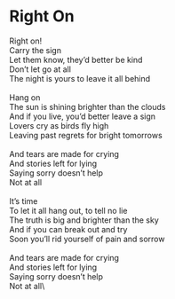 # Right On

Right on!\
Carry the sign\
Let them know, they’d better be kind\
Don’t let go at all\
The night is yours to leave it all behind\
\
Hang on\
The sun is shining brighter than the clouds\
And if you live, you’d better leave a sign\
Lovers cry as birds fly high\
Leaving past regrets for bright tomorrows\
\
And tears are made for crying\
And stories left for lying\
Saying sorry doesn’t help\
Not at all\
\
It’s time\
To let it all hang out, to tell no lie\
The truth is big and brighter than the sky\
And if you can break out and try\
Soon you’ll rid yourself of pain and sorrow\
\
And tears are made for crying\
And stories left for lying\
Saying sorry doesn’t help\
Not at all\
